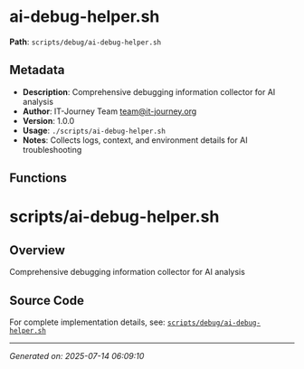 # ai-debug-helper.sh

**Path**: `scripts/debug/ai-debug-helper.sh`

## Metadata

- **Description**: Comprehensive debugging information collector for AI analysis
- **Author**: IT-Journey Team <team@it-journey.org>
- **Version**: 1.0.0
- **Usage**: `./scripts/ai-debug-helper.sh`
- **Notes**: Collects logs, context, and environment details for AI troubleshooting

## Functions

# scripts/ai-debug-helper.sh

## Overview

Comprehensive debugging information collector for AI analysis


## Source Code

For complete implementation details, see: [`scripts/debug/ai-debug-helper.sh`](../../scripts/debug/ai-debug-helper.sh)

---
*Generated on: 2025-07-14 06:09:10*
